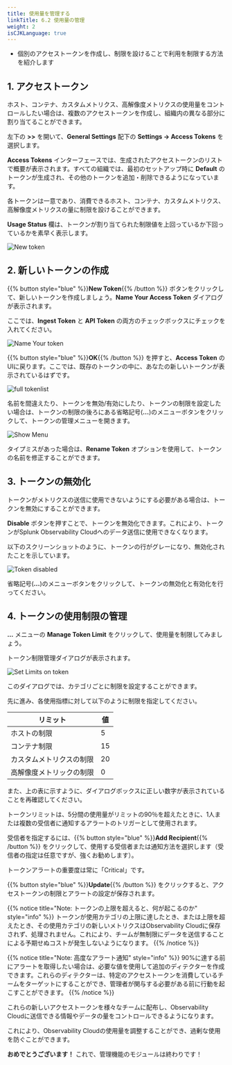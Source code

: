```yaml
---
title: 使用量を管理する
linkTitle: 6.2 使用量の管理
weight: 2
isCJKLanguage: true
---
```


* 個別のアクセストークンを作成し、制限を設けることで利用を制限する方法を紹介します

## 1. アクセストークン

ホスト、コンテナ、カスタムメトリクス、高解像度メトリクスの使用量をコントロールしたい場合は、複数のアクセストークンを作成し、組織内の異なる部分に割り当てることができます。

左下の **>>** を開いて、**General Settings** 配下の **Settings → Access Tokens** を選択します。

**Access Tokens** インターフェースでは、生成されたアクセストークンのリストで概要が表示されます。すべての組織では、最初のセットアップ時に **Default** のトークンが生成され、その他のトークンを追加・削除できるようになっています。

各トークンは一意であり、消費できるホスト、コンテナ、カスタムメトリクス、高解像度メトリクスの量に制限を設けることができます。

**Usage Status** 欄は、トークンが割り当てられた制限値を上回っているか下回っているかを素早く表示します。

![New token](../../images/access-tokens.png)

## 2. 新しいトークンの作成

{{% button style="blue" %}}**New Token**{{% /button %}} ボタンをクリックして、新しいトークンを作成しましょう。**Name Your Access Token** ダイアログが表示されます。

ここでは、**Ingest Token** と **API Token** の両方のチェックボックスにチェックを入れてください。

![Name Your token](../../images/new-access-token.png)

{{% button style="blue" %}}**OK**{{% /button %}} を押すと、**Access Token** のUIに戻ります。ここでは、既存のトークンの中に、あなたの新しいトークンが表示されているはずです。

![full tokenlist](../../images/access-token-created.png)

名前を間違えたり、トークンを無効/有効にしたり、トークンの制限を設定したい場合は、トークンの制限の後ろにある省略記号(**...**)のメニューボタンをクリックして、トークンの管理メニューを開きます。

![Show Menu](../../images/manage-access-token.png)

タイプミスがあった場合は、**Rename Token** オプションを使用して、トークンの名前を修正することができます。

## 3. トークンの無効化

トークンがメトリクスの送信に使用できないようにする必要がある場合は、トークンを無効にすることができます。

**Disable** ボタンを押すことで、トークンを無効化できます。これにより、トークンがSplunk Observability Cloudへのデータ送信に使用できなくなります。

以下のスクリーンショットのように、トークンの行がグレーになり、無効化されたことを示しています。

![Token disabled](../../images/disable-access-token.png)

省略記号(**...**)のメニューボタンをクリックして、トークンの無効化と有効化を行ってください。

## 4. トークンの使用制限の管理

**...** メニューの **Manage Token Limit** をクリックして、使用量を制限してみましょう。

トークン制限管理ダイアログが表示されます。

![Set Limits on token](../../images/manage-token-limit.png)

このダイアログでは、カテゴリごとに制限を設定することができます。

先に進み、各使用指標に対して以下のように制限を指定してください。

| リミット              | 値  |
| -------------------- | -- |
| ホストの制限           |  5 |
| コンテナ制限           | 15 |
| カスタムメトリクスの制限 | 20 |
| 高解像度メトリックの制限 |  0 |

また、上の表に示すように、ダイアログボックスに正しい数字が表示されていることを再確認してください。

トークンリミットは、5分間の使用量がリミットの90％を超えたときに、1人または複数の受信者に通知するアラートのトリガーとして使用されます。

受信者を指定するには、{{% button style="blue" %}}**Add Recipient**{{% /button %}} をクリックして、使用する受信者または通知方法を選択します（受信者の指定は任意ですが、強くお勧めします）。

トークンアラートの重要度は常に「Critical」です。

{{% button style="blue" %}}**Update**{{% /button %}} をクリックすると、アクセストークンの制限とアラートの設定が保存されます。

{{% notice title="Note: トークンの上限を超えると、何が起こるのか" style="info" %}}
トークンが使用カテゴリの上限に達したとき、または上限を超えたとき、その使用カテゴリの新しいメトリクスはObservability Cloudに保存されず、処理されません。これにより、チームが無制限にデータを送信することによる予期せぬコストが発生しないようになります。
{{% /notice %}}

{{% notice title="Note: 高度なアラート通知" style="info" %}}
90%に達する前にアラートを取得したい場合は、必要な値を使用して追加のディテクターを作成できます。これらのディテクターは、特定のアクセストークンを消費しているチームをターゲットにすることができ、管理者が関与する必要がある前に行動を起こすことができます。
{{% /notice %}}

これらの新しいアクセストークンを様々なチームに配布し、Observability Cloudに送信できる情報やデータの量をコントロールできるようになります。

これにより、Observability Cloudの使用量を調整することができ、過剰な使用を防ぐことができます。

**おめでとうございます！** これで、管理機能のモジュールは終わりです！
